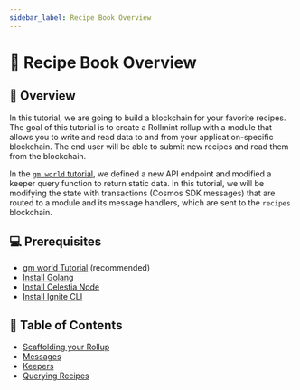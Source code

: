 ```yaml
---
sidebar_label: Recipe Book Overview
---
```


# 🥗 Recipe Book Overview

## 📖 Overview

In this tutorial, we are going to build a blockchain
for your favorite recipes. The goal of this tutorial
is to create a Rollmint rollup with a module that allows
you to write and read data to and from your application-specific
blockchain. The end user will be able to submit new
recipes and read them from the blockchain.

In the [`gm world` tutorial](./gm-world), we defined a
new API endpoint and modified a keeper query function
to return static data. In this tutorial, we will be
modifying the state with transactions (Cosmos SDK messages)
that are routed to a module and its message handlers, which
are sent to the `recipes` blockchain.

## 💻 Prerequisites

- [gm world Tutorial](./gm-world) (recommended)
- [Install Golang](../nodes/environment.mdx#install-golang)
- [Install Celestia Node](../nodes/celestia-node)
- [Install Ignite CLI](./gm-setup)

## 🧱 Table of Contents

- [Scaffolding your Rollup](./recipe-scaffold)
- [Messages](./recipe-message)
- [Keepers](./recipe-keeper)
- [Querying Recipes](./recipe-query)
